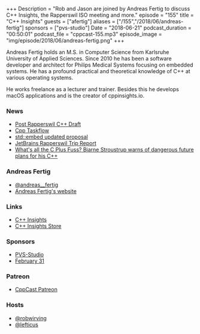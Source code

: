 +++
Description = "Rob and Jason are joined by Andreas Fertig to discuss C++ Insights, the Rapperswil ISO meeting and more."
episode = "155"
title = "C++ Insights"
guests = ["afertig"]
aliases = ["/155","/2018/06/andreas-fertig"]
sponsors = ["pvs-studio"]
Date = "2018-06-21"
podcast_duration = "00:50:01"
podcast_file = "cppcast-155.mp3"
episode_image = "img/episode/2018/06/andreas-fertig.png"
+++

Andreas Fertig holds an M.S. in Computer Science from Karlsruhe University of Applied Sciences. Since 2010 he has been a software developer and architect for Philips Medical Systems focusing on embedded systems. He has a profound practical and theoretical knowledge of C++ at various operating systems. 

He works freelance as a lecturer and trainer. Besides this he develops macOS applications and is the creator of cppinsights.io.

### News ###

 - [Post Rapperswil C++ Draft](https://github.com/cplusplus/draft/milestone/11)
 - [Cpp Taskflow](https://github.com/cpp-taskflow/cpp-taskflow)
 - [std::embed updated proposal](https://rawgit.com/ThePhD/embed/master/papers/d1040%20-%20embed.html)
 - [JetBrains Rapperswil Trip Report](https://blog.jetbrains.com/clion/2018/06/iso-cpp-committee-rapperswil-2018-trip-report/)
 - [What's all the C Plus Fuss? Bjarne Stroustrup warns of dangerous future plans for his C++](https://www.theregister.co.uk/2018/06/18/bjarne_stroustrup_c_plus_plus/)
 
### Andreas Fertig ###

 - [@andreas__fertig](https://twitter.com/andreas__fertig)
 - [Andreas Fertig's website](https://www.andreasfertig.info/index.html)

### Links ###

 - [C++ Insights](https://cppinsights.io/)
 - [C++ Insights Store](https://shop.spreadshirt.de/cpp-insights)

### Sponsors ###

- [PVS-Studio](https://www.viva64.com/pvs-studio)
- [February 31](https://www.viva64.com/en/b/0550/)

### Patreon ###

- [CppCast Patreon](https://www.patreon.com/CppCast)

### Hosts ###

- [@robwirving](https://twitter.com/robwirving)
- [@lefticus](https://twitter.com/lefticus)


